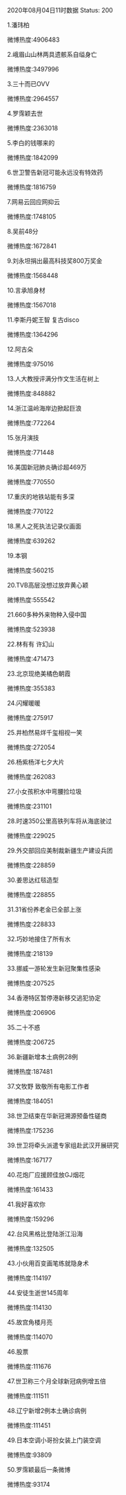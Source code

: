 2020年08月04日11时数据
Status: 200

1.潘玮柏

微博热度:4906483

2.峨眉山山林两具遗骸系自缢身亡

微博热度:3497996

3.三十而已OVV

微博热度:2964557

4.罗霈颖去世

微博热度:2363018

5.李白的钱哪来的

微博热度:1842099

6.世卫警告新冠可能永远没有特效药

微博热度:1816759

7.网易云回应网抑云

微博热度:1748105

8.吴前48分

微博热度:1672841

9.刘永坦捐出最高科技奖800万奖金

微博热度:1568448

10.言承旭身材

微博热度:1567018

11.李斯丹妮王智 复古disco

微博热度:1364296

12.阿古朵

微博热度:975016

13.人大教授评满分作文生活在树上

微博热度:848882

14.浙江温岭海岸边掀起巨浪

微博热度:772264

15.张月演技

微博热度:771448

16.美国新冠肺炎确诊超469万

微博热度:770550

17.重庆的地铁站能有多深

微博热度:770122

18.黑人之死执法记录仪画面

微博热度:639262

19.本钢

微博热度:560215

20.TVB高层没想过放弃黄心颖

微博热度:555542

21.660多种外来物种入侵中国

微博热度:523938

22.林有有 许幻山

微博热度:471473

23.北京现绝美橘色朝霞

微博热度:355383

24.闪耀暖暖

微博热度:275917

25.井柏然易烊千玺相视一笑

微博热度:272054

26.杨紫杨洋七夕大片

微博热度:262083

27.小女孩积水中弯腰捡垃圾

微博热度:231101

28.时速350公里高铁列车将从海底驶过

微博热度:229025

29.外交部回应美制裁新疆生产建设兵团

微博热度:228859

30.姜思达红毯造型

微博热度:228855

31.31省份养老金已全部上涨

微博热度:228833

32.巧妙地接住了所有水

微博热度:218139

33.挪威一游轮发生新冠聚集性感染

微博热度:207525

34.香港特区暂停港新移交逃犯协定

微博热度:206906

35.二十不惑

微博热度:206725

36.新疆新增本土病例28例

微博热度:187481

37.文牧野 致敬所有电影工作者

微博热度:184051

38.世卫结束在华新冠溯源预备性磋商

微博热度:175236

39.世卫将牵头派遣专家组赴武汉开展研究

微博热度:167177

40.花炮厂应援顾佳放GJ烟花

微博热度:161433

41.我好喜欢你

微博热度:159296

42.台风黑格比登陆浙江沿海

微博热度:132505

43.小伙用百变画笔练就隐身术

微博热度:114197

44.安徒生逝世145周年

微博热度:114130

45.故宫角楼月亮

微博热度:114070

46.股票

微博热度:111676

47.世卫称三个月全球新冠病例增五倍

微博热度:111511

48.辽宁新增2例本土确诊病例

微博热度:111451

49.日本空调小哥扮女装上门装空调

微博热度:93809

50.罗霈颖最后一条微博

微博热度:93174

